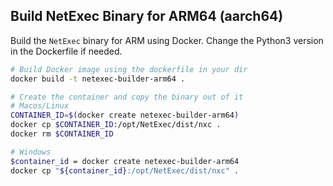 ## Build NetExec Binary for ARM64 (aarch64)

Build the `NetExec` binary for ARM using Docker. Change the Python3 version in the Dockerfile if needed.

```bash
# Build Docker image using the dockerfile in your dir
docker build -t netexec-builder-arm64 .

# Create the container and copy the binary out of it
# Macos/Linux
CONTAINER_ID=$(docker create netexec-builder-arm64)
docker cp $CONTAINER_ID:/opt/NetExec/dist/nxc .
docker rm $CONTAINER_ID

# Windows
$container_id = docker create netexec-builder-arm64
docker cp "${container_id}:/opt/NetExec/dist/nxc" .
